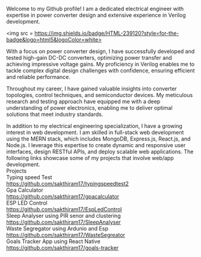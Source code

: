 Welcome to my Github profile! I am a dedicated electrical engineer with expertise in power converter design and extensive experience in Verilog development.

<img src = https://img.shields.io/badge/HTML-239120?style=for-the-badge&logo=html5&logoColor=white></img>


With a focus on power converter design, I have successfully developed and tested high-gain DC-DC converters, optimizing power transfer and achieving impressive voltage gains. My proficiency in Verilog enables me to tackle complex digital design challenges with confidence, ensuring efficient and reliable performance.

Throughout my career, I have gained valuable insights into converter topologies, control techniques, and semiconductor devices. My meticulous research and testing approach have equipped me with a deep understanding of power electronics, enabling me to deliver optimal solutions that meet industry standards.

In addition to my electrical engineering specialization, I have a growing interest in web development. I am skilled in full-stack web development using the MERN stack, which includes MongoDB, Express.js, React.js, and Node.js. I leverage this expertise to create dynamic and responsive user interfaces, design RESTful APIs, and deploy scalable web applications.
The following links showcase some of my projects that involve web/app development.
 <br/>
Projects
<br/>
  Typing speed Test
   <br/>
  https://github.com/sakthiram17/typingspeedtest2
   <br/>
  Gpa Calculator
   <br/>
  https://github.com/sakthiram17/gpacalculator
  <br/>
  ESP LED Control
  <br/>
  https://github.com/sakthiram17/EspLedControl
  <br/>
  Sleep Analyser using PIR senor and clustering
  <br/>
  https://github.com/sakthiram17/SleepAnalyser
  <br/>
  Waste Segregator using Ardunio and Esp
  <br/>
    https://github.com/sakthiram17/WasteSegreator
  <br/>
  Goals Tracker App using React Native
 <br/>
    https://github.com/sakthiram17/goals-tracker
  <br/>

